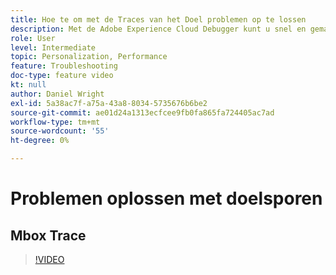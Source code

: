 ```yaml
---
title: Hoe te om met de Traces van het Doel problemen op te lossen
description: Met de Adobe Experience Cloud Debugger kunt u snel en gemakkelijk uw doelimplementatie begrijpen. Leer hoe u zich in het Experience Cloud kunt verifiëren en het krachtige gereedschap Doelsporen gebruiken om uw activiteit en publiekskwalificaties en uw bezoekersprofiel te inspecteren.
role: User
level: Intermediate
topic: Personalization, Performance
feature: Troubleshooting
doc-type: feature video
kt: null
author: Daniel Wright
exl-id: 5a38ac7f-a75a-43a8-8034-5735676b6be2
source-git-commit: ae01d24a1313ecfcee9fb0fa865fa724405ac7ad
workflow-type: tm+mt
source-wordcount: '55'
ht-degree: 0%

---
```


# Problemen oplossen met doelsporen

## Mbox Trace

>[!VIDEO](https://video.tv.adobe.com/v/23113/?quality=12)
